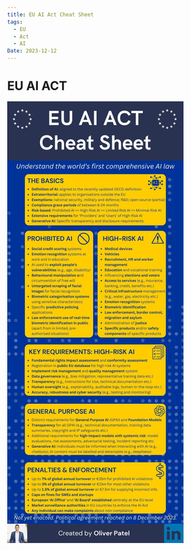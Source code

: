 ```yaml
---
title: EU AI Act Cheat Sheet
tags:
  - EU
  - Act
  - AI
Date: 2023-12-12
---
```


# EU AI ACT 




![](../_asset/17023691567102220782399538097405.jpg)
